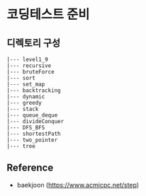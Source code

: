 # 코딩테스트 준비
## 디렉토리 구성
```
|--- level1_9
|--- recursive
|--- bruteForce
|--- sort
|--- set_map
|--- backtracking
|--- dynamic
|--- greedy
|--- stack
|--- queue_deque
|--- divideConquer
|--- DFS_BFS
|--- shortestPath
|--- two_pointer
|--- tree
```

## Reference
- baekjoon (https://www.acmicpc.net/step)